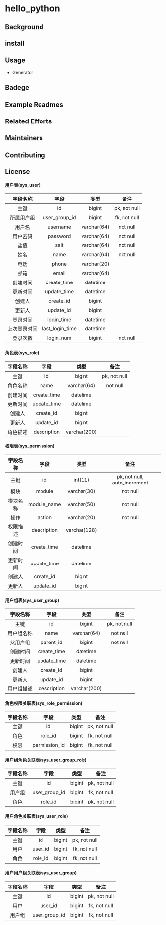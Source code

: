 # hello_python  
## Background  
## install
## Usage
* Generator
## Badege
## Example Readmes
## Related Efforts
## Maintainers
## Contributing
## License


#### 用户表(sys_user)  

| 字段名称 | 字段 | 类型 | 备注 |
| :----: | :----: | :----: | :----: |  
| 主键 | id | bigint | pk, not null |  
| 所属用户组 | user_group_id | bigint | fk, not null |  
| 用户名 | username | varchar(64) | not null |
| 用户密码 | password | varchar(64) | not null |  
| 盐值 | salt | varchar(64) | not null |  
| 姓名 | name | varchar(64) | not null |  
| 电话 | phone | varchar(20) |  |  
| 邮箱 | email | varchar(64) |  |  
| 创建时间 | create_time | datetime |  |  
| 更新时间 | update_time | datetime |  |  
| 创建人 | create_id | bigint |  |  
| 更新人 | update_id | bigint |  |
| 登录时间 | login_time | datetime |  |  
| 上次登录时间 | last_login_time | datetime |  |  
| 登录次数 | login_num | bigint | not null |  


#### 角色表(sys_role)  

| 字段名称 | 字段 | 类型 | 备注 |  
| :----: | :----: | :----: | :----: |  
| 主键 | id | bigint | pk, not null |  
| 角色名称 | name | varchar(64) | not null |  
| 创建时间 | create_time | datetime |  |  
| 更新时间 | update_time | datetime |  |  
| 创建人 | create_id | bigint |  |  
| 更新人 | update_id | bigint |  |
| 角色描述 | description | varchar(200) |  |  


#### 权限表(sys_permission)  

| 字段名称 | 字段 | 类型 | 备注 |  
| :----: | :----: | :----: | :----: |  
| 主键 | id | int(11) | pk, not null, auto_increment |   
| 模块 | module | varchar(30) | not null |  
| 模块名称 | module_name | varchar(50) | not null |  
| 操作 | action | varchar(20) | not null |   
| 权限描述 | description | varchar(128) |   |  
| 创建时间 | create_time | datetime |   |
| 更新时间 | update_time | datetime |   |  
| 创建人 | create_id | bigint |   |  
| 更新人 | update_id | bigint |   |


#### 用户组表(sys_user_group)  

| 字段名称 | 字段 | 类型 | 备注 |  
| :----: | :----: | :----: | :----: |  
| 主键 | id | bigint | pk, not null |  
| 用户组名称 | name | varchar(64) | not null |  
| 父用户组 | parent_id | bigint | not null |  
| 创建时间 | create_time | datetime |   |  
| 更新时间 | update_time | datetime |   |  
| 创建人 | create_id | bigint |   |  
| 更新人 | update_id | bigint |   |
| 用户组描述 | description | varchar(200) |   |  


#### 角色权限关联表(sys_role_permission)  

| 字段名称 | 字段 | 类型 | 备注 |  
| :----: | :----: | :----: | :----: |  
| 主键 | id | bigint | pk, not null |  
| 角色 | role_id | bigint | fk, not null |  
| 权限 | permission_id | bigint | fk, not null |  


#### 用户组角色关联表(sys_user_group_role)  

| 字段名称 | 字段 | 类型 | 备注 |  
| :----: | :----: | :----: | :----: |  
| 主键 | id | bigint | pk, not null |  
| 用户组 | user_group_id | bigint | fk, not null |  
| 角色 | role_id | bigint | pk, not null |   


#### 用户角色关联表(sys_user_role)  

| 字段名称 | 字段 | 类型 | 备注 |  
| :----: | :----: | :----: | :----: |  
| 主键 | id | bigint | pk, not null |  
| 用户 | user_id | bigint | fk, not null |  
| 角色 | role_id | bigint | fk, not null |


#### 用户用户组关联表(sys_user_group)  

| 字段名称 | 字段 | 类型 | 备注 |  
| :----: | :----: | :----: | :----: |  
| 主键 | id | bigint | pk, not null |  
| 用户 | user_id | bigint | fk, not null |  
| 用户组 | user_group_id | bigint | fk, not null |